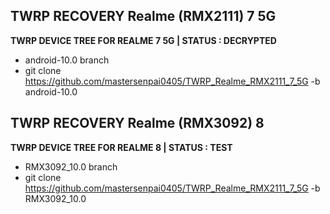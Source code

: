 ## TWRP RECOVERY Realme (RMX2111) 7 5G
**TWRP DEVICE TREE FOR REALME 7 5G | STATUS : DECRYPTED**

- android-10.0 branch
- git clone https://github.com/mastersenpai0405/TWRP_Realme_RMX2111_7_5G -b android-10.0

## TWRP RECOVERY Realme (RMX3092) 8
**TWRP DEVICE TREE FOR REALME 8 | STATUS : TEST**
- RMX3092_10.0 branch
- git clone https://github.com/mastersenpai0405/TWRP_Realme_RMX2111_7_5G -b RMX3092_10.0
